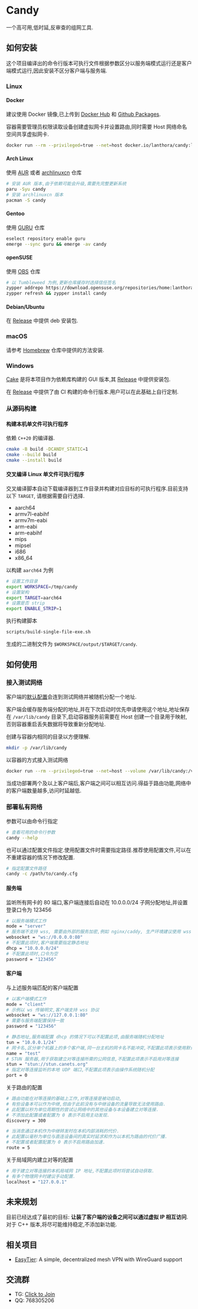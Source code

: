 # Candy

一个高可用,低时延,反审查的组网工具.

## 如何安装

这个项目编译出的命令行版本可执行文件根据参数区分以服务端模式运行还是客户端模式运行,因此安装不区分客户端与服务端.

### Linux

#### Docker

建议使用 Docker 镜像,已上传到 [Docker Hub](https://hub.docker.com/r/lanthora/candy) 和 [Github Packages](https://github.com/lanthora/candy/pkgs/container/candy).

容器需要管理员权限读取设备创建虚拟网卡并设置路由,同时需要 Host 网络命名空间共享虚拟网卡.

```bash
docker run --rm --privileged=true --net=host docker.io/lanthora/candy:latest --help
```

#### Arch Linux

使用 [AUR](https://aur.archlinux.org/packages/candy) 或者 [archlinuxcn](https://github.com/archlinuxcn/repo/tree/master/archlinuxcn/candy) 仓库

```bash
# 安装 AUR 版本,由于依赖可能会升级,需要先完整更新系统
paru -Syu candy
# 安装 archlinuxcn 版本
pacman -S candy
```

#### Gentoo

使用 [GURU](https://github.com/gentoo/guru/tree/master/net-vpn/candy) 仓库

```bash
eselect repository enable guru
emerge --sync guru && emerge -av candy
```

#### openSUSE 

使用 [OBS](https://software.opensuse.org/download/package?package=candy&project=home:lanthora:candy) 仓库

```bash
# 以 Tumbleweed 为例,更新仓库缓存时选择信任签名
zypper addrepo https://download.opensuse.org/repositories/home:lanthora:candy/openSUSE_Tumbleweed/home:lanthora:candy.repo
zypper refresh && zypper install candy
```

#### Debian/Ubuntu

在 [Release](https://github.com/lanthora/candy/releases/latest) 中提供 deb 安装包.

### macOS

请参考 [Homebrew](https://github.com/lanthora/homebrew-repo) 仓库中提供的方法安装.

### Windows

[Cake](https://github.com/lanthora/cake) 是将本项目作为依赖库构建的 GUI 版本,其 [Release](https://github.com/lanthora/cake/releases/latest) 中提供安装包.

在 [Release](https://github.com/lanthora/candy/releases/latest) 中提供了由 CI 构建的命令行版本.用户可以在此基础上自行定制.

### 从源码构建

#### 构建本机单文件可执行程序

依赖 `C++20` 的编译器.

```bash
cmake -B build -DCANDY_STATIC=1
cmake --build build
cmake --install build
```

#### 交叉编译 Linux 单文件可执行程序

交叉编译脚本自动下载编译器到工作目录并构建对应目标的可执行程序.目前支持以下 `TARGET`, 请根据需要自行选择.

- aarch64
- armv7l-eabihf
- armv7m-eabi
- arm-eabi
- arm-eabihf
- mips
- mipsel
- i686
- x86_64

以构建 `aarch64` 为例

```bash
# 设置工作目录
export WORKSPACE=/tmp/candy
# 设置架构
export TARGET=aarch64
# 设置是否 strip
export ENABLE_STRIP=1
```

执行构建脚本

```bash
scripts/build-single-file-exe.sh
```

生成的二进制文件为 `$WORKSPACE/output/$TARGET/candy`.

## 如何使用

### 接入测试网络

客户端的[默认配置](candy.cfg)会连到测试网络并被随机分配一个地址.

客户端会缓存服务端分配的地址,并在下次启动时优先申请使用这个地址,地址保存在 `/var/lib/candy` 目录下,启动容器服务前需要在 Host 创建一个目录用于映射,否则容器重启丢失数据将导致重新分配地址.

创建与容器内相同的目录以方便理解.

```bash
mkdir -p /var/lib/candy
```

以容器的方式接入测试网络

```bash
docker run --rm --privileged=true --net=host --volume /var/lib/candy:/var/lib/candy docker.io/lanthora/candy:latest
```

当成功部署两个及以上客户端后,客户端之间可以相互访问.得益于路由功能,网络中的客户端数量越多,访问时延越低.

### 部署私有网络

参数可以由命令行指定

```bash
# 查看可用的命令行参数
candy --help
```

也可以通过配置文件指定.使用配置文件时需要指定路径.推荐使用配置文件,可以在不重建容器的情况下修改配置.

```bash
# 指定配置文件路径
candy -c /path/to/candy.cfg
```

#### 服务端

监听所有网卡的 80 端口,客户端连接后自动在 10.0.0.0/24 子网分配地址,并设置登录口令为 123456

```bash
# 以服务端模式工作
mode = "server"
# 服务端不支持 wss, 需要由外部的服务加密,例如 nginx/caddy, 生产环境建议使用 wss
websocket = "ws://0.0.0.0:80"
# 不配置此项时,客户端需要指定静态地址
dhcp = "10.0.0.0/24"
# 不配置此项时,口令为空
password = "123456"
```

#### 客户端

与上述服务端匹配的客户端配置

```bash
# 以客户端模式工作
mode = "client"
# 示例以 ws 传输明文,客户端支持 wss 协议
websocket = "ws://127.0.0.1:80"
# 需要与服务端配置保持一致
password = "123456"

# 静态地址,服务端配置 dhcp 的情况下可以不配置此项,由服务端随机分配地址
tun = "10.0.0.1/24"
# 网卡名,区分单个机器上的多个客户端,同一台主机的网卡名不能冲突,不配置此项表示使用默认网卡名 candy
name = "test"
# STUN 服务器,用于获取建立对等连接所需的公网信息,不配置此项表示不启用对等连接
stun = "stun://stun.canets.org"
# 指定对等连接监听的本地 UDP 端口,不配置此项表示由操作系统随机分配
port = 0
```

关于路由的配置

```bash
# 路由功能在对等连接的基础上工作,对等连接是被动启动,
# 有些设备本可以作为中继,但由于此前没有与中继设备的流量导致无法使用路由.
# 此配置以秒为单位周期性的尝试让网络中的其他设备与本设备建立对等连接.
# 不添加此配置或者配置为 0 表示不启用主动发现.
discovery = 300

# 当消息通过本机作为中继转发时在本机内部消耗的代价.
# 此配置以毫秒为单位与直连设备间的真实时延求和作为以本机为路由的代价广播.
# 不配置或者配置配置为 0 表示不启用路由加速.
route = 5
```

关于局域网内建立对等的配置

```bash
# 用于建立对等连接的本机局域网 IP 地址,不配置此项时将尝试自动获取.
# 有多个物理网卡时建议手动配置.
localhost = "127.0.0.1"
```

## 未来规划

目前已经达成了最初的目标: __让装了客户端的设备之间可以通过虚拟 IP 相互访问__.对于 C++ 版本,将尽可能维持稳定,不添加新功能.

## 相关项目

- [EasyTier](https://github.com/EasyTier/EasyTier): A simple, decentralized mesh VPN with WireGuard support

## 交流群

- TG: [Click to Join](https://t.me/CandyUserGroup)
- QQ: 768305206
